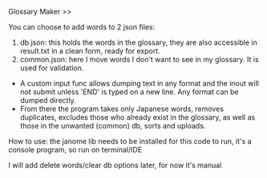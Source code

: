 Glossary Maker >>

You can choose to add words to 2 json files:
1. db.json: this holds the words in the glossary, they are also accessible in result.txt in a clean form, ready for export. 
2. common.json: here I move words I don't want to see in my glossary. It is used for validation. 

- A custom input func allows dumping text in any format and the inout will not submit unless 'END' is typed on a new line. Any format can be dumped directly. 
- From there the program takes only Japanese words, removes duplicates, excludes those who already exist in the glossary, as well as those in the unwanted (common) db, sorts and uploads. 

How to use:
the janome lib needs to be installed for this code to run, it's a console program, so run on terminal/IDE

I will add delete words/clear db options later, for now it's manual 